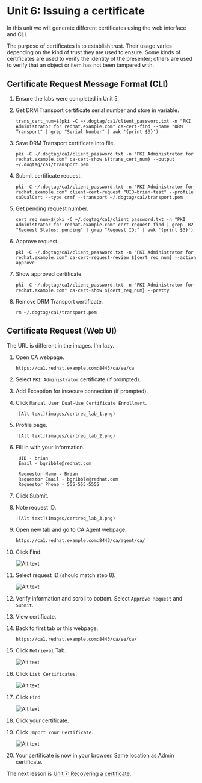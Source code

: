 # Unit 6: Issuing a certificate

In this unit we will generate different certificates using the web interface and CLI.

The purpose of certificates is to establish trust. Their usage varies depending on the kind of trust they are used to ensure. Some kinds of certificates are used to verify the identity of the presenter; others are used to verify that an object or item has not been tampered with. 

## Certificate Request Message Format (CLI)

1. Ensure the labs were completed in Unit 5.

2. Get DRM Transport certificate serial number and store in variable.

    `trans_cert_num=$(pki -C ~/.dogtag/ca1/client_password.txt -n "PKI Administrator for redhat.example.com" ca-cert-find --name "DRM Transport" | grep "Serial Number" | awk '{print $3}')`

3. Save DRM Transport certificate into file.

    `pki -C ~/.dogtag/ca1/client_password.txt -n "PKI Administrator for redhat.example.com" ca-cert-show ${trans_cert_num} --output ~/.dogtag/ca1/transport.pem`

4. Submit certificate request.

    `pki -C ~/.dogtag/ca1/client_password.txt -n "PKI Administrator for redhat.example.com" client-cert-request "UID=brian-test" --profile caDualCert --type crmf --transport ~/.dogtag/ca1/transport.pem`

5. Get pending request number.

    `cert_req_num=$(pki -C ~/.dogtag/ca1/client_password.txt -n "PKI Administrator for redhat.example.com" cert-request-find | grep -B2 "Request Status: pending" | grep "Request ID:" | awk '{print $3}')`

6. Approve request.

    `pki -C ~/.dogtag/ca1/client_password.txt -n "PKI Administrator for redhat.example.com" ca-cert-request-review ${cert_req_num} --action approve`

7. Show approved certificate.

    `pki -C ~/.dogtag/ca1/client_password.txt -n "PKI Administrator for redhat.example.com" ca-cert-show ${cert_req_num} --pretty`

8. Remove DRM Transport certificate.

    `rm ~/.dogtag/ca1/transport.pem`

## Certificate Request (Web UI)

The URL is different in the images. I'm lazy.

1. Open CA webpage.

    `https://ca1.redhat.example.com:8443/ca/ee/ca`

2. Select `PKI Administrator` certificate (if prompted).

3. Add Exception for insecure connection (if prompted).

4. Click `Manual User Dual-Use Certificate Enrollment`.

       ![Alt text](images/certreq_lab_1.png)

5. Profile page.

       ![Alt text](images/certreq_lab_2.png)

6. Fill in with your information.

        UID - brian
        Email - bgribble@redhat.com

        Requestor Name - Brian
        Requestor Email - bgribble@redhat.com
        Requestor Phone - 555-555-5555

7. Click Submit.

8. Note request ID.

       ![Alt text](images/certreq_lab_3.png)

9. Open new tab and go to CA Agent webpage.

    `https://ca1.redhat.example.com:8443/ca/agent/ca/`

10. Click Find.

       ![Alt text](images/certreq_lab_4.png)

11. Select request ID (should match step 8).

       ![Alt text](images/certreq_lab_5.png)

12. Verify information and scroll to bottom. Select `Approve Request` and `Submit`.

13. View certificate.

14. Back to first tab or this webpage.

    `https://ca1.redhat.example.com:8443/ca/ee/ca/`

15. Click `Retrieval` Tab.

       ![Alt text](images/certreq_lab_6.png)

16. Click `List Certificates`.

       ![Alt text](images/certreq_lab_7.png)

17. Click `Find`.

       ![Alt text](images/certreq_lab_8.png)

18. Click your certificate.

19. Click `Import Your Certificate`.

       ![Alt text](images/certreq_lab_9.png)

20. Your certificate is now in your browser. Same location as Admin certificate.

The next lesson is [Unit 7: Recovering a certificate](https://gitlab.consulting.redhat.com/pki/pki-workshop/blob/master/unit_lessons/unit_7.md).
